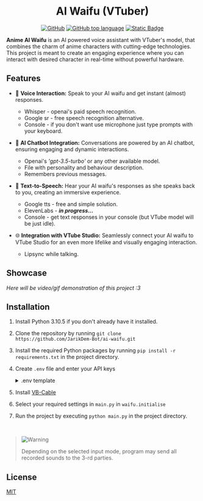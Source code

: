 <h1 align="center"> AI Waifu (VTuber) </h1>

<div align="center">
  
<a href="/LICENSE">![GitHub](https://img.shields.io/github/license/JarikDem-Bot/ai-waifu-test)</a>
<a href="">![GitHub top language](https://img.shields.io/github/languages/top/JarikDem-Bot/ai-waifu-test)</a>
<a href="">![Static Badge](https://img.shields.io/badge/Anime%20-%20AI%20waifu%20-%20lightpink)</a>

</div>

**Anime AI Waifu** is an AI powered voice assistant with VTuber's model, that combines the charm of anime characters with cutting-edge technologies. This project is meant to create an engaging experience where you can interact with desired character in real-time without powerful hardware.


## Features

- 🎤 **Voice Interaction:** Speak to your AI waifu and get instant (almost) responses.
    - Whisper - openai's paid speech recognition.
    - Google sr - free speech recognition alternative.
    - Console - if you don't want use microphone just type prompts with your keyboard.

- 🤖 **AI Chatbot Integration:** Conversations are powered by an AI chatbot, ensuring engaging and dynamic interactions.
    - Openai's *'gpt-3.5-turbo'* or any other available model.
    - File with personality and behaviour description.
    - Remembers previous messages.

- 📢 **Text-to-Speech:** Hear your AI waifu's responses as she speaks back to you, creating an immersive experience.
    - Google tts - free and simple solution.
    - ElevenLabs - **_in progress..._**
    - Console - get text responses in your console (but VTube model will be just idle).

- 🌐 **Integration with VTube Studio:** Seamlessly connect your AI waifu to VTube Studio for an even more lifelike and visually engaging interaction.
    - Lipsync while talking.


## Showcase

_Here will be video/gif demonstration of this project :3_


## Installation

 1. Install Python 3.10.5 if you don't already have it installed.
 2. Clone the repository by running `git clone https://github.com/JarikDem-Bot/ai-waifu.git`
 3. Install the required Python packages by running `pip install -r requirements.txt` in the project directory.
 4. Create `.env` file and enter your API keys
    <details>
      <summary> .env template</summary>
      
      ```
      VTS_TOKEN=''
      OPENAI_API_KEY='YOUR_OPEN_AI_KEY'
      ELEVENLABS_API_KEY='YOUR_ELEVENLABS_KEY'
      ```
    </details>
    
 5. Install [VB-Cable](https://vb-audio.com/Cable/)
 6. Select your required settings in `main.py` in `waifu.initialise`
 7. Run the project by executing `python main.py` in the project directory.

<br>

> <picture>
>   <source media="(prefers-color-scheme: light)" srcset="https://raw.githubusercontent.com/Mqxx/GitHub-Markdown/main/blockquotes/badge/light-theme/warning.svg">
>   <img alt="Warning" src="https://raw.githubusercontent.com/Mqxx/GitHub-Markdown/main/blockquotes/badge/dark-theme/warning.svg">
> </picture><br>
>
> Depending on the selected input mode, program may send all recorded sounds to the 3-rd parties.


## License

[MIT](/LICENSE)
